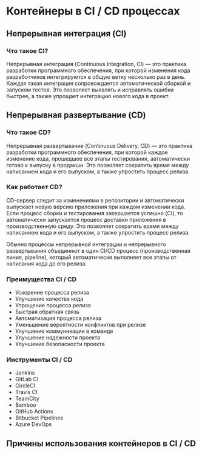# Контейнеры в CI / CD процессах

## Непрерывная интеграция (CI)

### Что такое CI?

Непрерывная интеграция (Continuous Integration, CI) — это практика разработки программного обеспечения, при которой изменения кода разработчиков интегрируются в общую ветку несколько раз в день. Каждая такая интеграция сопровождается автоматической сборкой и запуском тестов. Это позволяет выявлять и исправлять ошибки быстрее, а также упрощает интеграцию нового кода в проект.

## Непрерывная развертывание (CD)

### Что такое CD?

Непрерывная развертывание (Continuous Delivery, CD) — это практика разработки программного обеспечения, при которой каждое изменение кода, прошедшее все этапы тестирования, автоматически готово к выпуску в продакшн. Это позволяет сократить время между написанием кода и его выпуском, а также упростить процесс релиза.

### Как работает CD?

CD-сервер следит за изменениями в репозитории и автоматически выпускает новую версию приложения при каждом изменении кода. Если процесс сборки и тестирования завершается успешно (CI), то автоматически запускается процесс доставки приложения в производственную среду. Это позволяет сократить время между написанием кода и его выпуском, а также упростить процесс релиза.

Обычно процессы непрерывной интеграции и непрерывного развертывания объединяют в один CI/CD процесс (производственная линия, pipeline), который автоматически выполняет все этапы от написания кода до его релиза.

### Преимущества CI / CD

- Ускорение процесса релиза
- Улучшение качества кода
- Упрощение процесса релиза
- Быстрая обратная связь
- Автоматизация процесса релиза
- Уменьшение вероятности конфликтов при релизе
- Улучшение коммуникации в команде
- Улучшение надежности проекта
- Улучшение безопасности проекта

### Инструменты CI / CD

- Jenkins
- GitLab CI
- CircleCI
- Travis CI
- TeamCity
- Bamboo
- GitHub Actions
- Bitbucket Pipelines
- Azure DevOps

## Причины использования контейнеров в CI / CD

